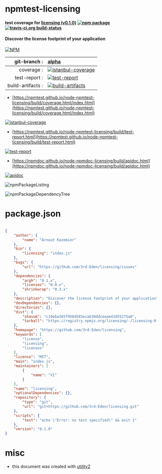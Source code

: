 # npmtest-licensing

#### test coverage for  [licensing (v0.1.0)](https://github.com/3rd-Eden/licensing)  [![npm package](https://img.shields.io/npm/v/npmtest-licensing.svg?style=flat-square)](https://www.npmjs.org/package/npmtest-licensing) [![travis-ci.org build-status](https://api.travis-ci.org/npmtest/node-npmtest-licensing.svg)](https://travis-ci.org/npmtest/node-npmtest-licensing)

#### Discover the license footprint of your application

[![NPM](https://nodei.co/npm/licensing.png?downloads=true&downloadRank=true&stars=true)](https://www.npmjs.com/package/licensing)

| git-branch : | [alpha](https://github.com/npmtest/node-npmtest-licensing/tree/alpha)|
|--:|:--|
| coverage : | [![istanbul-coverage](https://npmtest.github.io/node-npmtest-licensing/build/coverage.badge.svg)](https://npmtest.github.io/node-npmtest-licensing/build/coverage.html/index.html)|
| test-report : | [![test-report](https://npmtest.github.io/node-npmtest-licensing/build/test-report.badge.svg)](https://npmtest.github.io/node-npmtest-licensing/build/test-report.html)|
| build-artifacts : | [![build-artifacts](https://npmtest.github.io/node-npmtest-licensing/glyphicons_144_folder_open.png)](https://github.com/npmtest/node-npmtest-licensing/tree/gh-pages/build)|

- [https://npmtest.github.io/node-npmtest-licensing/build/coverage.html/index.html](https://npmtest.github.io/node-npmtest-licensing/build/coverage.html/index.html)

[![istanbul-coverage](https://npmtest.github.io/node-npmtest-licensing/build/screenCapture.buildCi.browser.%252Ftmp%252Fbuild%252Fcoverage.lib.html.png)](https://npmtest.github.io/node-npmtest-licensing/build/coverage.html/index.html)

- [https://npmtest.github.io/node-npmtest-licensing/build/test-report.html](https://npmtest.github.io/node-npmtest-licensing/build/test-report.html)

[![test-report](https://npmtest.github.io/node-npmtest-licensing/build/screenCapture.buildCi.browser.%252Ftmp%252Fbuild%252Ftest-report.html.png)](https://npmtest.github.io/node-npmtest-licensing/build/test-report.html)

- [https://npmdoc.github.io/node-npmdoc-licensing/build/apidoc.html](https://npmdoc.github.io/node-npmdoc-licensing/build/apidoc.html)

[![apidoc](https://npmdoc.github.io/node-npmdoc-licensing/build/screenCapture.buildCi.browser.%252Ftmp%252Fbuild%252Fapidoc.html.png)](https://npmdoc.github.io/node-npmdoc-licensing/build/apidoc.html)

![npmPackageListing](https://npmtest.github.io/node-npmtest-licensing/build/screenCapture.npmPackageListing.svg)

![npmPackageDependencyTree](https://npmtest.github.io/node-npmtest-licensing/build/screenCapture.npmPackageDependencyTree.svg)



# package.json

```json

{
    "author": {
        "name": "Arnout Kazemier"
    },
    "bin": {
        "licensing": "index.js"
    },
    "bugs": {
        "url": "https://github.com/3rd-Eden/licensing/issues"
    },
    "dependencies": {
        "argh": "0.1.x",
        "licenses": "0.0.x",
        "shrinkwrap": "0.3.x"
    },
    "description": "Discover the license footprint of your application",
    "devDependencies": {},
    "directories": {},
    "dist": {
        "shasum": "c10eba265f956d583ecab30ddceaae41055275a0",
        "tarball": "https://registry.npmjs.org/licensing/-/licensing-0.1.0.tgz"
    },
    "homepage": "https://github.com/3rd-Eden/licensing",
    "keywords": [
        "license",
        "licensing",
        "licenses"
    ],
    "license": "MIT",
    "main": "index.js",
    "maintainers": [
        {
            "name": "V1"
        }
    ],
    "name": "licensing",
    "optionalDependencies": {},
    "repository": {
        "type": "git",
        "url": "git+https://github.com/3rd-Eden/licensing.git"
    },
    "scripts": {
        "test": "echo \"Error: no test specified\" && exit 1"
    },
    "version": "0.1.0"
}
```



# misc
- this document was created with [utility2](https://github.com/kaizhu256/node-utility2)

